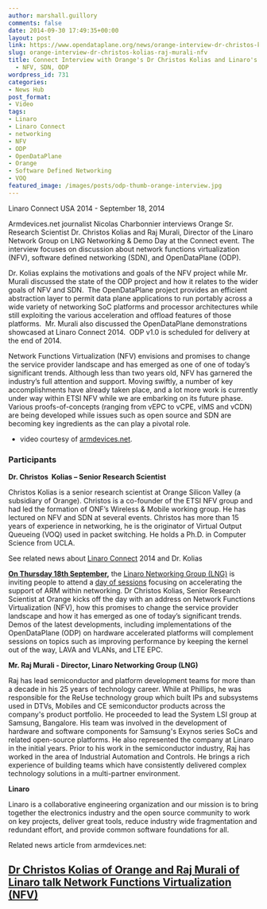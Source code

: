 ```yaml
---
author: marshall.guillory
comments: false
date: 2014-09-30 17:49:35+00:00
layout: post
link: https://www.opendataplane.org/news/orange-interview-dr-christos-kolias-raj-murali-nfv/
slug: orange-interview-dr-christos-kolias-raj-murali-nfv
title: Connect Interview with Orange's Dr Christos Kolias and Linaro's Raj Murali
  - NFV, SDN, ODP
wordpress_id: 731
categories:
- News Hub
post_format:
- Video
tags:
- Linaro
- Linaro Connect
- networking
- NFV
- ODP
- OpenDataPlane
- Orange
- Software Defined Networking
- VOQ
featured_image: /images/posts/odp-thumb-orange-interview.jpg
---
```


Linaro Connect USA 2014 - September 18, 2014

Armdevices.net journalist Nicolas Charbonnier interviews Orange Sr. Research Scientist Dr. Christos Kolias and Raj Murali, Director of the Linaro Network Group on LNG Networking & Demo Day at the Connect event. The interview focuses on discussion about network functions virtualization (NFV), software defined networking (SDN), and OpenDataPlane (ODP).

Dr. Kolias explains the motivations and goals of the NFV project while Mr. Murali discussed the state of the ODP project and how it relates to the wider goals of NFV and SDN.  The OpenDataPlane project provides an efficient abstraction layer to permit data plane applications to run portably across a wide variety of networking SoC platforms and processor architectures while still exploiting the various acceleration and offload features of those platforms.  Mr. Murali also discussed the OpenDataPlane demonstrations showcased at Linaro Connect 2014.  ODP v1.0 is scheduled for delivery at the end of 2014.

Network Functions Virtualization (NFV) envisions and promises to change the service provider landscape and has emerged as one of one of today’s significant trends. Although less than two years old, NFV has garnered the industry’s full attention and support. Moving swiftly, a number of key accomplishments have already taken place, and a lot more work is currently under way within ETSI NFV while we are embarking on its future phase. Various proofs-of-concepts (ranging from vEPC to vCPE, vIMS and vCDN) are being developed while issues such as open source and SDN are becoming key ingredients as the can play a pivotal role.

* video courtesy of [armdevices.net](http://armdevices.net/2014/09/30/dr-christos-kolias-of-orange-and-raj-murali-of-linaro-talk-network-functions-virtualization-nfv/).


### Participants


**Dr. Christos  Kolias – Senior Research Scientist**


Christos Kolias is a senior research scientist at Orange Silicon Valley (a subsidiary of Orange). Christos is a co-founder of the ETSI NFV group and had led the formation of ONF’s Wireless & Mobile working group. He has lectured on NFV and SDN at several events. Christos has more than 15 years of experience in networking, he is the originator of Virtual Output Queueing (VOQ) used in packet switching. He holds a Ph.D. in Computer Science from UCLA.




See related news about [Linaro Connect](http://www.linaro.org/connect/lcu/lcu14/) 2014 and Dr. Kolias




**[On Thursday 18th September](http://www.linaro.org/connect/lcu/lcu14/schedule/),** the [Linaro Networking Group (LNG)](https://wiki.linaro.org/LNG) is inviting people to attend a [day of sessions](http://www.linaro.org/connect/lcu/lcu14/schedule/lng/) focusing on accelerating the support of ARM within networking. Dr Christos Kolias, Senior Research Scientist at Orange kicks off the day with an address on Network Functions Virtualization (NFV), how this promises to change the service provider landscape and how it has emerged as one of today’s significant trends. Demos of the latest developments, including implementations of the OpenDataPlane (ODP) on hardware accelerated platforms will complement sessions on topics such as improving performance by keeping the kernel out of the way, LAVA and VLANs, and LTE EPC.


**Mr. Raj Murali - Director, Linaro Networking Group (LNG)**


Raj has lead semiconductor and platform development teams for more than a decade in his 25 years of technology career. While at Phillips, he was responsible for the ReUse technology group which built IPs and subsystems used in DTVs, Mobiles and CE semiconductor products across the company's product portfolio. He proceeded to lead the System LSI group at Samsung, Bangalore. His team was involved in the development of hardware and software components for Samsung's Exynos series SoCs and related open-source platforms. He also represented the company at Linaro in the initial years. Prior to his work in the semiconductor industry, Raj has worked in the area of Industrial Automation and Controls. He brings a rich experience of building teams which have consistently delivered complex technology solutions in a multi-partner environment.




**Linaro**




Linaro is a collaborative engineering organization and our mission is to bring together the electronics industry and the open source community to work on key projects, deliver great tools, reduce industry wide fragmentation and redundant effort, and provide common software foundations for all.




Related news article from armdevices.net:





## [Dr Christos Kolias of Orange and Raj Murali of Linaro talk Network Functions Virtualization (NFV)](http://armdevices.net/2014/09/30/dr-christos-kolias-of-orange-and-raj-murali-of-linaro-talk-network-functions-virtualization-nfv/)
